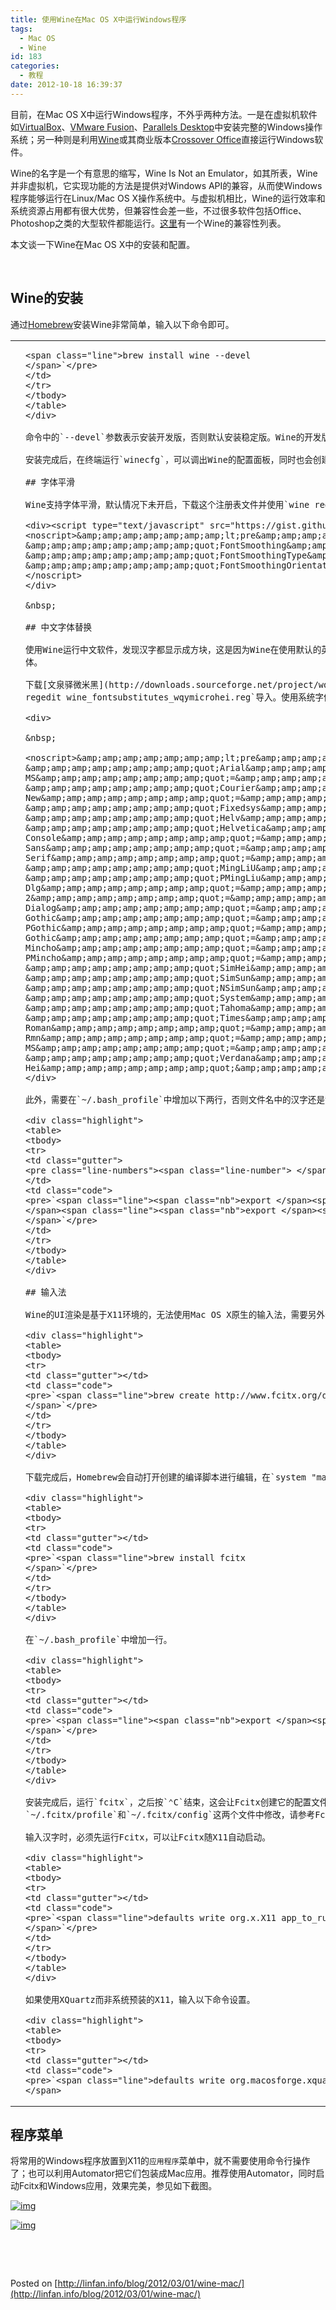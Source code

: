 ```yaml
---
title: 使用Wine在Mac OS X中运行Windows程序
tags:
  - Mac OS
  - Wine
id: 183
categories:
  - 教程
date: 2012-10-18 16:39:37
---
```


<div class="entry-content">

目前，在Mac OS X中运行Windows程序，不外乎两种方法。一是在虚拟机软件如[VirtualBox](http://www.virtualbox.org)、[VMware Fusion](http://www.vmware.com/mac)、[Parallels Desktop](http://www.parallels.com/products/desktop/)中安装完整的Windows操作系统；另一种则是利用[Wine](http://www.winehq.org)或其商业版本[Crossover Office](http://www.codeweavers.com)直接运行Windows软件。

Wine的名字是一个有意思的缩写，Wine Is Not an Emulator，如其所表，Wine并非虚拟机，它实现功能的方法是提供对Windows API的兼容，从而使Windows程序能够运行在Linux/Mac OS X操作系统中。与虚拟机相比，Wine的运行效率和系统资源占用都有很大优势，但兼容性会差一些，不过很多软件包括Office、Photoshop之类的大型软件都能运行。[这里](http://appdb.winehq.org)有一个Wine的兼容性列表。

本文谈一下Wine在Mac OS X中的安装和配置。

&nbsp;

## Wine的安装

通过[Homebrew](http://www.sinosky.org/homebrew-installation-and-usage.html)安装Wine非常简单，输入以下命令即可。

<div class="highlight">
<table>
<tbody>
<tr>
<td class="gutter"></td>
<td class="code">

    <span class="line">brew install wine --devel
    </span>`</pre>
    </td>
    </tr>
    </tbody>
    </table>
    </div>

    命令中的`--devel`参数表示安装开发版，否则默认安装稳定版。Wine的开发版本也足够稳定，不必担心，而其兼容性会高于稳定版。

    安装完成后，在终端运行`winecfg`，可以调出Wine的配置面板，同时也会创建`~/.wine`目录。输入`wine program.exe`这样的命令就可以运行Windows程序了，比如`wine winemine.exe`可启动Wine自带的扫雷游戏。

    ## 字体平滑

    Wine支持字体平滑，默认情况下未开启，下载这个注册表文件并使用`wine regedit wine_smoothfonts.reg`导入即可开启字体平滑。

    <div><script type="text/javascript" src="https://gist.github.com/1947925.js?file="></script></p>
    <noscript>&amp;amp;amp;amp;amp;amp;amp;lt;pre&amp;amp;amp;amp;amp;amp;amp;gt;&amp;amp;amp;amp;amp;amp;amp;lt;code&amp;amp;amp;amp;amp;amp;amp;gt;REGEDIT4 [HKEY_CURRENT_USER\Control Panel\Desktop] &amp;amp;amp;amp;amp;amp;amp;amp;quot;FontSmoothing&amp;amp;amp;amp;amp;amp;amp;amp;quot;=&amp;amp;amp;amp;amp;amp;amp;amp;quot;2&amp;amp;amp;amp;amp;amp;amp;amp;quot; &amp;amp;amp;amp;amp;amp;amp;amp;quot;FontSmoothingType&amp;amp;amp;amp;amp;amp;amp;amp;quot;=dword:00000002 &amp;amp;amp;amp;amp;amp;amp;amp;quot;FontSmoothingGamma&amp;amp;amp;amp;amp;amp;amp;amp;quot;=dword:00000578 &amp;amp;amp;amp;amp;amp;amp;amp;quot;FontSmoothingOrientation&amp;amp;amp;amp;amp;amp;amp;amp;quot;=dword:00000001&amp;amp;amp;amp;amp;amp;amp;lt;/code&amp;amp;amp;amp;amp;amp;amp;gt;&amp;amp;amp;amp;amp;amp;amp;lt;/pre&amp;amp;amp;amp;amp;amp;amp;gt;</noscript>
    </div>

    &nbsp;

    ## 中文字体替换

    使用Wine运行中文软件，发现汉字都显示成方块，这是因为Wine在使用默认的英文字体渲染汉字时，不会自动调用中文字体进行替换，我们可以在注册表中指明字体替换规则来解决。我选择了使用[文泉驿微米黑](http://wenq.org/index.cgi?MicroHei)字体来替换，你可以根据自己的喜好进行修改，比如使用Mac OS X的冬青黑字体。

    下载[文泉驿微米黑](http://downloads.sourceforge.net/project/wqy/wqy-microhei/0.2.0-beta/wqy-microhei-0.2.0-beta.tar.gz)字体文件，解压其中的`wqy-microhei.ttc`文件到`~/.wine/drive_c/windows/Fonts`目录中，或者直接安装到Mac OS X系统中。然后下载下面的注册表文件，使用`wine regedit wine_fontsubstitutes_wqymicrohei.reg`导入。使用系统字体时，将文件中的`WenQuanYi Micro Hei`和`WenQuanYi Micro Hei Mono`替换成相应的系统字体名称，且不需要另外安装到`~/.wine`目录中，Wine会自动扫描系统字体。

    <div>

    &nbsp;

    <noscript>&amp;amp;amp;amp;amp;amp;amp;lt;pre&amp;amp;amp;amp;amp;amp;amp;gt;&amp;amp;amp;amp;amp;amp;amp;lt;code&amp;amp;amp;amp;amp;amp;amp;gt;REGEDIT4 [HKEY_LOCAL_MACHINE\Software\Microsoft\Windows NT\CurrentVersion\FontSubstitutes] &amp;amp;amp;amp;amp;amp;amp;amp;quot;Arial&amp;amp;amp;amp;amp;amp;amp;amp;quot;=&amp;amp;amp;amp;amp;amp;amp;amp;quot;WenQuanYi Micro Hei&amp;amp;amp;amp;amp;amp;amp;amp;quot; &amp;amp;amp;amp;amp;amp;amp;amp;quot;Comic Sans MS&amp;amp;amp;amp;amp;amp;amp;amp;quot;=&amp;amp;amp;amp;amp;amp;amp;amp;quot;WenQuanYi Micro Hei&amp;amp;amp;amp;amp;amp;amp;amp;quot; &amp;amp;amp;amp;amp;amp;amp;amp;quot;Courier&amp;amp;amp;amp;amp;amp;amp;amp;quot;=&amp;amp;amp;amp;amp;amp;amp;amp;quot;WenQuanYi Micro Hei Mono&amp;amp;amp;amp;amp;amp;amp;amp;quot; &amp;amp;amp;amp;amp;amp;amp;amp;quot;Courier New&amp;amp;amp;amp;amp;amp;amp;amp;quot;=&amp;amp;amp;amp;amp;amp;amp;amp;quot;WenQuanYi Micro Hei Mono&amp;amp;amp;amp;amp;amp;amp;amp;quot; &amp;amp;amp;amp;amp;amp;amp;amp;quot;Fixedsys&amp;amp;amp;amp;amp;amp;amp;amp;quot;=&amp;amp;amp;amp;amp;amp;amp;amp;quot;WenQuanYi Micro Hei&amp;amp;amp;amp;amp;amp;amp;amp;quot; &amp;amp;amp;amp;amp;amp;amp;amp;quot;Helv&amp;amp;amp;amp;amp;amp;amp;amp;quot;=&amp;amp;amp;amp;amp;amp;amp;amp;quot;WenQuanYi Micro Hei&amp;amp;amp;amp;amp;amp;amp;amp;quot; &amp;amp;amp;amp;amp;amp;amp;amp;quot;Helvetica&amp;amp;amp;amp;amp;amp;amp;amp;quot;=&amp;amp;amp;amp;amp;amp;amp;amp;quot;WenQuanYi Micro Hei&amp;amp;amp;amp;amp;amp;amp;amp;quot; &amp;amp;amp;amp;amp;amp;amp;amp;quot;Lucida Console&amp;amp;amp;amp;amp;amp;amp;amp;quot;=&amp;amp;amp;amp;amp;amp;amp;amp;quot;WenQuanYi Micro Hei Mono&amp;amp;amp;amp;amp;amp;amp;amp;quot; &amp;amp;amp;amp;amp;amp;amp;amp;quot;Lucida Sans&amp;amp;amp;amp;amp;amp;amp;amp;quot;=&amp;amp;amp;amp;amp;amp;amp;amp;quot;WenQuanYi Micro Hei&amp;amp;amp;amp;amp;amp;amp;amp;quot; &amp;amp;amp;amp;amp;amp;amp;amp;quot;Microsoft Sans Serif&amp;amp;amp;amp;amp;amp;amp;amp;quot;=&amp;amp;amp;amp;amp;amp;amp;amp;quot;WenQuanYi Micro Hei&amp;amp;amp;amp;amp;amp;amp;amp;quot; &amp;amp;amp;amp;amp;amp;amp;amp;quot;MingLiU&amp;amp;amp;amp;amp;amp;amp;amp;quot;=&amp;amp;amp;amp;amp;amp;amp;amp;quot;WenQuanYi Micro Hei&amp;amp;amp;amp;amp;amp;amp;amp;quot; &amp;amp;amp;amp;amp;amp;amp;amp;quot;PMingLiu&amp;amp;amp;amp;amp;amp;amp;amp;quot;=&amp;amp;amp;amp;amp;amp;amp;amp;quot;WenQuanYi Micro Hei Mono&amp;amp;amp;amp;amp;amp;amp;amp;quot; &amp;amp;amp;amp;amp;amp;amp;amp;quot;MS Shell Dlg&amp;amp;amp;amp;amp;amp;amp;amp;quot;=&amp;amp;amp;amp;amp;amp;amp;amp;quot;WenQuanYi Micro Hei&amp;amp;amp;amp;amp;amp;amp;amp;quot; &amp;amp;amp;amp;amp;amp;amp;amp;quot;MS Shell Dlg 2&amp;amp;amp;amp;amp;amp;amp;amp;quot;=&amp;amp;amp;amp;amp;amp;amp;amp;quot;WenQuanYi Micro Hei&amp;amp;amp;amp;amp;amp;amp;amp;quot; &amp;amp;amp;amp;amp;amp;amp;amp;quot;MS Dialog&amp;amp;amp;amp;amp;amp;amp;amp;quot;=&amp;amp;amp;amp;amp;amp;amp;amp;quot;WenQuanYi Micro Hei&amp;amp;amp;amp;amp;amp;amp;amp;quot; &amp;amp;amp;amp;amp;amp;amp;amp;quot;MS Gothic&amp;amp;amp;amp;amp;amp;amp;amp;quot;=&amp;amp;amp;amp;amp;amp;amp;amp;quot;WenQuanYi Micro Hei&amp;amp;amp;amp;amp;amp;amp;amp;quot; &amp;amp;amp;amp;amp;amp;amp;amp;quot;MS PGothic&amp;amp;amp;amp;amp;amp;amp;amp;quot;=&amp;amp;amp;amp;amp;amp;amp;amp;quot;WenQuanYi Micro Hei Mono&amp;amp;amp;amp;amp;amp;amp;amp;quot; &amp;amp;amp;amp;amp;amp;amp;amp;quot;MS UI Gothic&amp;amp;amp;amp;amp;amp;amp;amp;quot;=&amp;amp;amp;amp;amp;amp;amp;amp;quot;WenQuanYi Micro Hei&amp;amp;amp;amp;amp;amp;amp;amp;quot; &amp;amp;amp;amp;amp;amp;amp;amp;quot;MS Mincho&amp;amp;amp;amp;amp;amp;amp;amp;quot;=&amp;amp;amp;amp;amp;amp;amp;amp;quot;WenQuanYi Micro Hei&amp;amp;amp;amp;amp;amp;amp;amp;quot; &amp;amp;amp;amp;amp;amp;amp;amp;quot;MS PMincho&amp;amp;amp;amp;amp;amp;amp;amp;quot;=&amp;amp;amp;amp;amp;amp;amp;amp;quot;WenQuanYi Micro Hei&amp;amp;amp;amp;amp;amp;amp;amp;quot; &amp;amp;amp;amp;amp;amp;amp;amp;quot;SimHei&amp;amp;amp;amp;amp;amp;amp;amp;quot;=&amp;amp;amp;amp;amp;amp;amp;amp;quot;WenQuanYi Micro Hei&amp;amp;amp;amp;amp;amp;amp;amp;quot; &amp;amp;amp;amp;amp;amp;amp;amp;quot;SimSun&amp;amp;amp;amp;amp;amp;amp;amp;quot;=&amp;amp;amp;amp;amp;amp;amp;amp;quot;WenQuanYi Micro Hei&amp;amp;amp;amp;amp;amp;amp;amp;quot; &amp;amp;amp;amp;amp;amp;amp;amp;quot;NSimSun&amp;amp;amp;amp;amp;amp;amp;amp;quot;=&amp;amp;amp;amp;amp;amp;amp;amp;quot;WenQuanYi Micro Hei Mono&amp;amp;amp;amp;amp;amp;amp;amp;quot; &amp;amp;amp;amp;amp;amp;amp;amp;quot;System&amp;amp;amp;amp;amp;amp;amp;amp;quot;=&amp;amp;amp;amp;amp;amp;amp;amp;quot;WenQuanYi Micro Hei&amp;amp;amp;amp;amp;amp;amp;amp;quot; &amp;amp;amp;amp;amp;amp;amp;amp;quot;Tahoma&amp;amp;amp;amp;amp;amp;amp;amp;quot;=&amp;amp;amp;amp;amp;amp;amp;amp;quot;WenQuanYi Micro Hei&amp;amp;amp;amp;amp;amp;amp;amp;quot; &amp;amp;amp;amp;amp;amp;amp;amp;quot;Times&amp;amp;amp;amp;amp;amp;amp;amp;quot;=&amp;amp;amp;amp;amp;amp;amp;amp;quot;WenQuanYi Micro Hei&amp;amp;amp;amp;amp;amp;amp;amp;quot; &amp;amp;amp;amp;amp;amp;amp;amp;quot;Times New Roman&amp;amp;amp;amp;amp;amp;amp;amp;quot;=&amp;amp;amp;amp;amp;amp;amp;amp;quot;WenQuanYi Micro Hei&amp;amp;amp;amp;amp;amp;amp;amp;quot; &amp;amp;amp;amp;amp;amp;amp;amp;quot;Tms Rmn&amp;amp;amp;amp;amp;amp;amp;amp;quot;=&amp;amp;amp;amp;amp;amp;amp;amp;quot;WenQuanYi Micro Hei&amp;amp;amp;amp;amp;amp;amp;amp;quot; &amp;amp;amp;amp;amp;amp;amp;amp;quot;Trebuchet MS&amp;amp;amp;amp;amp;amp;amp;amp;quot;=&amp;amp;amp;amp;amp;amp;amp;amp;quot;WenQuanYi Micro Hei&amp;amp;amp;amp;amp;amp;amp;amp;quot; &amp;amp;amp;amp;amp;amp;amp;amp;quot;Verdana&amp;amp;amp;amp;amp;amp;amp;amp;quot;=&amp;amp;amp;amp;amp;amp;amp;amp;quot;WenQuanYi Micro Hei&amp;amp;amp;amp;amp;amp;amp;amp;quot;&amp;amp;amp;amp;amp;amp;amp;lt;/code&amp;amp;amp;amp;amp;amp;amp;gt;&amp;amp;amp;amp;amp;amp;amp;lt;/pre&amp;amp;amp;amp;amp;amp;amp;gt;</noscript>
    </div>

    此外，需要在`~/.bash_profile`中增加以下两行，否则文件名中的汉字还是乱码。

    <div class="highlight">
    <table>
    <tbody>
    <tr>
    <td class="gutter">
    <pre class="line-numbers"><span class="line-number"> </span></pre>
    </td>
    <td class="code">
    <pre>`<span class="line"><span class="nb">export </span><span class="nv">LC_CTYPE</span><span class="o">=</span>en_US.UTF-8
    </span><span class="line"><span class="nb">export </span><span class="nv">LC_ALL</span><span class="o">=</span>en_US.UTF-8
    </span>`</pre>
    </td>
    </tr>
    </tbody>
    </table>
    </div>

    ## 输入法

    Wine的UI渲染是基于X11环境的，无法使用Mac OS X原生的输入法，需要另外安装基于X11的输入法。经过试验，Fcitx 3.5可以顺利安装。以下安装和配置步骤同样基于[Homebrew](http://www.sinosky.tk/homebrew-installation-and-usage.html)。

    <div class="highlight">
    <table>
    <tbody>
    <tr>
    <td class="gutter"></td>
    <td class="code">
    <pre>`<span class="line">brew create http://www.fcitx.org/download/fcitx-3.5-070703.tar.bz2
    </span>`</pre>
    </td>
    </tr>
    </tbody>
    </table>
    </div>

    下载完成后，Homebrew会自动打开创建的编译脚本进行编辑，在`system "make install"`之前增加一行`system "make"`。

    <div class="highlight">
    <table>
    <tbody>
    <tr>
    <td class="gutter"></td>
    <td class="code">
    <pre>`<span class="line">brew install fcitx
    </span>`</pre>
    </td>
    </tr>
    </tbody>
    </table>
    </div>

    在`~/.bash_profile`中增加一行。

    <div class="highlight">
    <table>
    <tbody>
    <tr>
    <td class="gutter"></td>
    <td class="code">
    <pre>`<span class="line"><span class="nb">export </span><span class="nv">XMODIFIERS</span><span class="o">=</span><span class="s2">"@im=fcitx"</span>
    </span>`</pre>
    </td>
    </tr>
    </tbody>
    </table>
    </div>

    安装完成后，运行`fcitx`，之后按`⌃C`结束，这会让Fcitx创建它的配置文件。编辑`~/.fcitx/profile`，将`主窗口位置Y`的值修改为22以上，这样Fcitx的状态条就不会被菜单栏挡住了（菜单栏的高度是22）。新版XQuartz中，这个步骤不是必须，因为X服务器在计算坐标时已经考虑了菜单栏的存在。Fcitx的所有设置都可以在`~/.fcitx/profile`和`~/.fcitx/config`这两个文件中修改，请参考Fcitx的相关文档。

    输入汉字时，必须先运行Fcitx，可以让Fcitx随X11自动启动。

    <div class="highlight">
    <table>
    <tbody>
    <tr>
    <td class="gutter"></td>
    <td class="code">
    <pre>`<span class="line">defaults write org.x.X11 app_to_run /usr/local/bin/fcitx
    </span>`</pre>
    </td>
    </tr>
    </tbody>
    </table>
    </div>

    如果使用XQuartz而非系统预装的X11，输入以下命令设置。

    <div class="highlight">
    <table>
    <tbody>
    <tr>
    <td class="gutter"></td>
    <td class="code">
    <pre>`<span class="line">defaults write org.macosforge.xquartz.X11 app_to_run /usr/local/bin/fcitx
    </span>

</td>
</tr>
</tbody>
</table>
</div>

## 程序菜单

将常用的Windows程序放置到X11的`应用程序`菜单中，就不需要使用命令行操作了；也可以利用Automator把它们包装成Mac应用。推荐使用Automator，同时启动Fcitx和Windows应用，效果完美，参见如下截图。

[![img](http://img.sinosky.tk/f/m/)](http://img.sinosky.tk/f/m/)

[![img](http://img.sinosky.tk/f/n/)](http://img.sinosky.tk/f/n/)

&nbsp;

&nbsp;

Posted on [http://linfan.info/blog/2012/03/01/wine-mac/](http://linfan.info/blog/2012/03/01/wine-mac/)

</div>